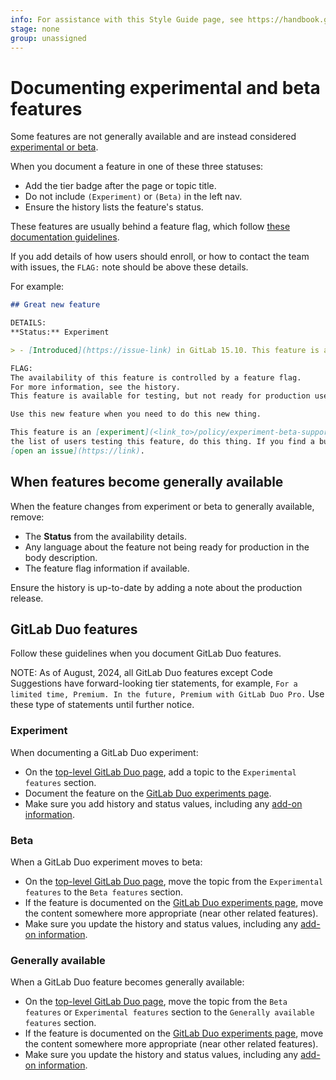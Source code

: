 ```yaml
---
info: For assistance with this Style Guide page, see https://handbook.gitlab.com/handbook/product/ux/technical-writing/#assignments-to-other-projects-and-subjects
stage: none
group: unassigned
---
```


# Documenting experimental and beta features

Some features are not generally available and are instead considered
[experimental or beta](../../policy/experiment-beta-support.md).

When you document a feature in one of these three statuses:

- Add the tier badge after the page or topic title.
- Do not include `(Experiment)` or `(Beta)` in the left nav.
- Ensure the history lists the feature's status.

These features are usually behind a feature flag, which follow [these documentation guidelines](feature_flags.md).

If you add details of how users should enroll, or how to contact the team with issues,
the `FLAG:` note should be above these details.

For example:

```markdown
## Great new feature

DETAILS:
**Status:** Experiment

> - [Introduced](https://issue-link) in GitLab 15.10. This feature is an [experiment](<link_to>/policy/experiment-beta-support.md).

FLAG:
The availability of this feature is controlled by a feature flag.
For more information, see the history.
This feature is available for testing, but not ready for production use.

Use this new feature when you need to do this new thing.

This feature is an [experiment](<link_to>/policy/experiment-beta-support.md). To join
the list of users testing this feature, do this thing. If you find a bug,
[open an issue](https://link).
```

## When features become generally available

When the feature changes from experiment or beta to generally available, remove:

- The **Status** from the availability details.
- Any language about the feature not being ready for production in the body
  description.
- The feature flag information if available.

Ensure the history is up-to-date by adding a note about the production release.

## GitLab Duo features

Follow these guidelines when you document GitLab Duo features.

NOTE:
As of August, 2024, all GitLab Duo features except Code Suggestions have forward-looking tier statements, for example,
`For a limited time, Premium. In the future, Premium with GitLab Duo Pro.`
Use these type of statements until further notice.

### Experiment

When documenting a GitLab Duo experiment:

- On the [top-level GitLab Duo page](../../user/gitlab_duo/index.md), add a topic to the
  `Experimental features` section.
- Document the feature on the [GitLab Duo experiments page](../../user/gitlab_duo/experiments.md).
- Make sure you add history and status values, including any
  [add-on information](styleguide/availability_details.md#gitlab-duo-pro-or-enterprise-add-on).

### Beta

When a GitLab Duo experiment moves to beta:

- On the [top-level GitLab Duo page](../../user/gitlab_duo/index.md), move the topic from the
  `Experimental features` to the `Beta features` section.
- If the feature is documented on the [GitLab Duo experiments page](../../user/gitlab_duo/experiments.md),
  move the content somewhere more appropriate (near other related features).
- Make sure you update the history and status values, including any
  [add-on information](styleguide/availability_details.md#gitlab-duo-pro-or-enterprise-add-on).

### Generally available

When a GitLab Duo feature becomes generally available:

- On the [top-level GitLab Duo page](../../user/gitlab_duo/index.md), move the topic from the
  `Beta features` or `Experimental features` section to the `Generally available features` section.
- If the feature is documented on the [GitLab Duo experiments page](../../user/gitlab_duo/experiments.md),
  move the content somewhere more appropriate (near other related features).
- Make sure you update the history and status values, including any
  [add-on information](styleguide/availability_details.md#gitlab-duo-pro-or-enterprise-add-on).
